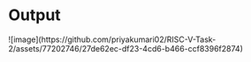 <h1>Output</h1>
![image](https://github.com/priyakumari02/RISC-V-Task-2/assets/77202746/27de62ec-df23-4cd6-b466-ccf8396f2874)
